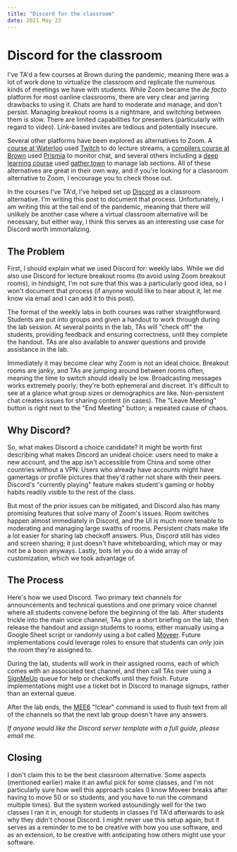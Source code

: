 ```yaml
---
title: "Discord for the classroom"
date: 2021 May 23
---
```


# Discord for the classroom

I've TA'd a few courses at Brown during the pandemic, meaning there was a lot of work done to virtualize the classroom and replicate the numerous kinds of meetings we have with students. While Zoom became the _de facto_ platform for most oanline classrooms, there are very clear and jarring drawbacks to using it. Chats are hard to moderate and manage, and don't persist. Managing breakout rooms is a nightmare, and switching between them is slow. There are limited capabilities for presenters (particularly with regard to video). Link-based invites are tedious and potentially insecure.

Several other platforms have been explored as alternatives to Zoom. A [course at Waterloo](https://student.cs.uwaterloo.ca/~cs246e/F20/index.shtml) used [Twitch](https://twitch.tv/) to do lecture streams, a [compilers course at Brown](http://cs.brown.edu/courses/csci1260/spring-2021/) used [Prismia](https://prismia.chat/) to monitor chat, and several others including a [deep learning course](https://brown-deep-learning.github.io/dl-website-2020/index.html) used [gather.town](https://gather.town/) to manage lab sections. All of these alternatives are great in their own way, and if you're looking for a classroom alternative to Zoom, I encourage you to check those out.

In the courses I've TA'd, I've helped set up [Discord](http://discord.com/) as a classroom alternative. I'm writing this post to document that process. Unfortunately, I am writing this at the tail end of the pandemic, meaning that there will unlikely be another case where a virtual classroom alternative will be necessary, but either way, I think this serves as an interesting use case for Discord worth immortalizing.


## The Problem

First, I should explain what we used Discord for: weekly labs. While we did also use Discord for lecture breakout rooms (to avoid using Zoom breakout rooms), in hindsight, I'm not sure that this was a particularly good idea, so I won't document that process (if anyone would like to hear about it, let me know via email and I can add it to this post). 

The format of the weekly labs in both courses was rather straightforward. Students are put into groups and given a handout to work through during the lab session. At several points in the lab, TAs will "check off" the students, providing feedback and ensuring correctness, until they complete the handout. TAs are also available to answer questions and provide assistance in the lab.

Immediately it may become clear why Zoom is not an ideal choice. Breakout rooms are janky, and TAs are jumping around between rooms often, meaning the time to switch should ideally be low. Broadcasting messages works extremely poorly; they're both ephemeral and discreet. It's difficult to see at a glance what group sizes or demographics are like. Non-persistent chat creates issues for sharing content (in cases). The "Leave Meeting" button is right next to the "End Meeting" button; a repeated cause of chaos.


## Why Discord?

So, what makes Discord a choice candidate? It might be worth first describing what makes Discord an unideal choice: users need to make a new account, and the app isn't accessible from China and some other countries without a VPN. Users who already have accounts might have gamertags or profile pictures that they'd rather not share with their peers. Discord's "currently playing" feature makes student's gaming or hobby habits readily visible to the rest of the class.

But most of the prior issues can be mitigated, and Discord also has many promising features that solve many of Zoom's issues. Room switches happen almost immediately in Discord, and the UI is much more tenable to moderating and managing large swaths of rooms. Persistent chats make life a lot easier for sharing lab checkoff answers. Plus, Discord still has video and screen sharing; it just doesn't have whiteboarding, which may or may not be a boon anyways. Lastly, bots let you do a wide array of customization, which we took advantage of.


## The Process

Here's how we used Discord. Two primary text channels for announcements and technical questions and one primary voice channel where all students convene before the beginning of the lab. After students trickle into the main voice channel, TAs give a short briefing on the lab, then release the handout and assign students to rooms, either manually using a Google Sheet script or randomly using a bot called [Moveer](https://top.gg/bot/400724460203802624). Future implementations could leverage roles to ensure that students can _only_ join the room they're assigned to.

During the lab, students will work in their assigned rooms, each of which comes with an associated text channel, and then call TAs over using a [SignMeUp](https://signmeup.cs.brown.edu/) queue for help or checkoffs until they finish. Future implementations might use a ticket bot in Discord to manage signups, rather than an external queue.

After the lab ends, the [MEE6](https://mee6.xyz/) "!clear" command is used to flush text from all of the channels so that the next lab group doesn't have any answers.

_If anyone would like the Discord server template with a full guide, please email me._


## Closing

I don't claim this to be the best classroom alternative. Some aspects (mentioned earlier) make it an awful pick for some classes, and I'm not particularly sure how well this approach scales (I know Moveer breaks after having to move 50 or so students, and you have to run the command multiple times). But the system worked astoundingly well for the two classes I ran it in, enough for students in classes I'd TA'd afterwards to ask why they didn't choose Discord. I might never use this setup again, but it serves as a reminder to me to be creative with how you use software, and as an extension, to be creative with anticipating how others might use your software.
